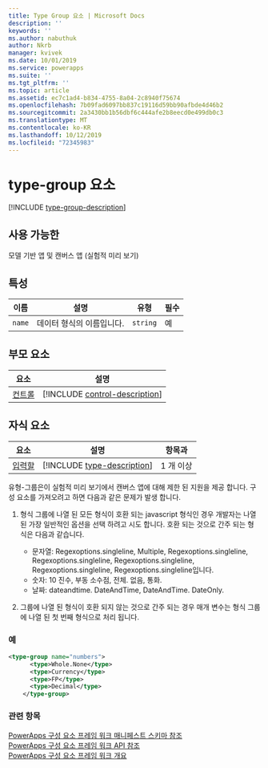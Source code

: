```yaml
---
title: Type Group 요소 | Microsoft Docs
description: ''
keywords: ''
ms.author: nabuthuk
author: Nkrb
manager: kvivek
ms.date: 10/01/2019
ms.service: powerapps
ms.suite: ''
ms.tgt_pltfrm: ''
ms.topic: article
ms.assetid: ec7c1ad4-b834-4755-8a04-2c8940f75674
ms.openlocfilehash: 7b09fad6097bb837c19116d59bb90afbde4d46b2
ms.sourcegitcommit: 2a3430bb1b56dbf6c444afe2b8eecd0e499db0c3
ms.translationtype: MT
ms.contentlocale: ko-KR
ms.lasthandoff: 10/12/2019
ms.locfileid: "72345983"
---
```

# <a name="type-group-element"></a>type-group 요소

[!INCLUDE [type-group-description](includes/type-group-description.md)]

## <a name="available-for"></a>사용 가능한

모델 기반 앱 및 캔버스 앱 (실험적 미리 보기)

## <a name="attributes"></a>특성

|이름|설명|유형|필수|
|--|--|--|--|
|`name`|데이터 형식의 이름입니다.|`string`|예|

## <a name="parent-elements"></a>부모 요소

|요소|설명|
|--|--|
|[컨트롤](control.md)|[!INCLUDE [control-description](includes/control-description.md)]|


## <a name="child-elements"></a>자식 요소

|요소|설명|항목과|
|--|--|--|
|[입력할](type.md)|[!INCLUDE [type-description](includes/type-description.md)]|1 개 이상|


유형-그룹은이 실험적 미리 보기에서 캔버스 앱에 대해 제한 된 지원을 제공 합니다. 구성 요소를 가져오려고 하면 다음과 같은 문제가 발생 합니다.

1. 형식 그룹에 나열 된 모든 형식이 호환 되는 javascript 형식인 경우 개발자는 나열 된 가장 일반적인 옵션을 선택 하려고 시도 합니다. 호환 되는 것으로 간주 되는 형식은 다음과 같습니다.
   - 문자열: Regexoptions.singleline, Multiple, Regexoptions.singleline, Regexoptions.singleline, Regexoptions.singleline, Regexoptions.singleline, Regexoptions.singleline입니다.
   - 숫자: 10 진수, 부동 소수점, 전체. 없음, 통화.
   - 날짜: dateandtime. DateAndTime, DateAndTime. DateOnly.

2. 그룹에 나열 된 형식이 호환 되지 않는 것으로 간주 되는 경우 매개 변수는 형식 그룹에 나열 된 첫 번째 형식으로 처리 됩니다.

### <a name="example"></a>예

```XML
<type-group name="numbers">
      <type>Whole.None</type>
      <type>Currency</type>
      <type>FP</type>
      <type>Decimal</type>
    </type-group>
```

### <a name="related-topics"></a>관련 항목

[PowerApps 구성 요소 프레임 워크 매니페스트 스키마 참조](index.md)<br/>
[PowerApps 구성 요소 프레임 워크 API 참조](../reference/index.md)<br/>
[PowerApps 구성 요소 프레임 워크 개요](../overview.md)